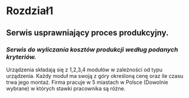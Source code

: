 # Rozdział1

## Serwis usprawniający proces produkcyjny.

### *Serwis do wyliczania kosztów produkcji według podanych kryteriów.*

Urządzenia składają się z 1,2,3,4 modułów w zależności od typu urządzenia. Każdy moduł ma swoją z góry określoną cenę oraz ile czasu trwa jego montaż. Firma pracuje w 5 miastach w Polsce (Dowolnie wybrane) w których stawki pracownika są różne. 